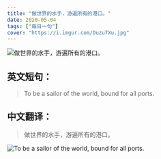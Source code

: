 ```yaml
---
title: "做世界的水手，游遍所有的港口。"
date: 2020-05-04
tags: ["每日一句"]
cover: "https://i.imgur.com/Duzu7Xu.jpg"
---
```


![做世界的水手，游遍所有的港口。](https://i.imgur.com/8V1fRyY.jpg)

## 英文短句：
> To be a sailor of the world, bound for all ports.

<!--more-->

## 中文翻译：
> 做世界的水手，游遍所有的港口。

![To be a sailor of the world, bound for all ports.](https://i.imgur.com/88cYLD3.jpg)

